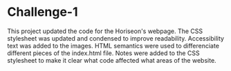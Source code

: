 # Challenge-1

This project updated the code for the Horiseon's webpage. 
The CSS stylesheet was updated and condensed to improve readability. 
Accessibility text was added to the images. 
HTML semantics were used to differenciate different pieces of the index.html file.
Notes were added to the CSS stylesheet to make it clear what code affected what areas of the website. 
